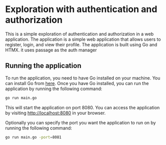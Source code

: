 # Exploration with authentication and authorization
This is a simple exploration of authentication and authorization in a web application. The application is a simple web application that allows users to register, login, and view their profile. The application is built using Go and
HTMX. it uses passage as the auth manager

## Running the application
To run the application, you need to have Go installed on your machine. You can install Go from [here](https://golang.org/doc/install). Once you have Go installed, you can run the application by running the following command:
```bash
go run main.go
```
This will start the application on port 8080. You can access the application by visiting [http://localhost:8080](http://localhost:8080) in your browser.

Optionally you can specify the port you want the application to run on by running the following command:
```bash
go run main.go -port=8081
```
